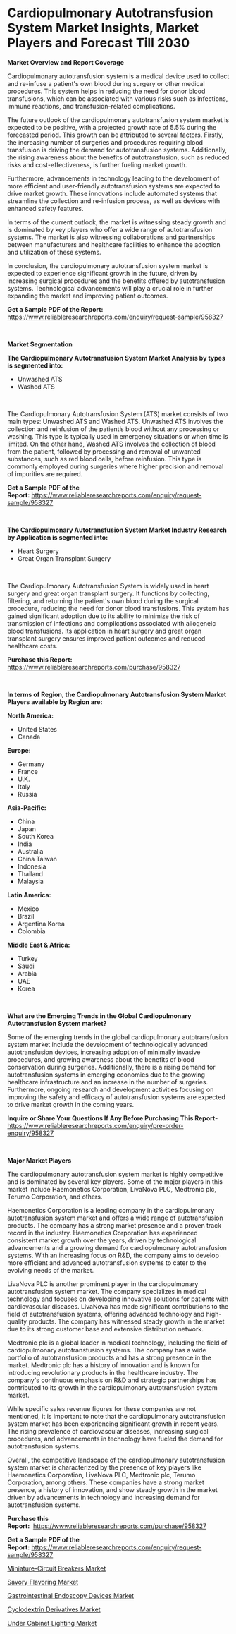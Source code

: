 <p><h1>Cardiopulmonary Autotransfusion System Market Insights, Market Players and Forecast Till 2030</h1></p><p><strong>Market Overview and Report Coverage</strong></p>
<p><p>Cardiopulmonary autotransfusion system is a medical device used to collect and re-infuse a patient's own blood during surgery or other medical procedures. This system helps in reducing the need for donor blood transfusions, which can be associated with various risks such as infections, immune reactions, and transfusion-related complications.</p><p>The future outlook of the cardiopulmonary autotransfusion system market is expected to be positive, with a projected growth rate of 5.5% during the forecasted period. This growth can be attributed to several factors. Firstly, the increasing number of surgeries and procedures requiring blood transfusion is driving the demand for autotransfusion systems. Additionally, the rising awareness about the benefits of autotransfusion, such as reduced risks and cost-effectiveness, is further fueling market growth.</p><p>Furthermore, advancements in technology leading to the development of more efficient and user-friendly autotransfusion systems are expected to drive market growth. These innovations include automated systems that streamline the collection and re-infusion process, as well as devices with enhanced safety features.</p><p>In terms of the current outlook, the market is witnessing steady growth and is dominated by key players who offer a wide range of autotransfusion systems. The market is also witnessing collaborations and partnerships between manufacturers and healthcare facilities to enhance the adoption and utilization of these systems.</p><p>In conclusion, the cardiopulmonary autotransfusion system market is expected to experience significant growth in the future, driven by increasing surgical procedures and the benefits offered by autotransfusion systems. Technological advancements will play a crucial role in further expanding the market and improving patient outcomes.</p></p>
<p><strong>Get a Sample PDF of the Report:</strong> <a href="https://www.reliableresearchreports.com/enquiry/request-sample/958327">https://www.reliableresearchreports.com/enquiry/request-sample/958327</a></p>
<p>&nbsp;</p>
<p><strong>Market Segmentation</strong></p>
<p><strong>The Cardiopulmonary Autotransfusion System Market Analysis by types is segmented into:</strong></p>
<p><ul><li>Unwashed ATS</li><li>Washed ATS</li></ul></p>
<p>&nbsp;</p>
<p><p>The Cardiopulmonary Autotransfusion System (ATS) market consists of two main types: Unwashed ATS and Washed ATS. Unwashed ATS involves the collection and reinfusion of the patient’s blood without any processing or washing. This type is typically used in emergency situations or when time is limited. On the other hand, Washed ATS involves the collection of blood from the patient, followed by processing and removal of unwanted substances, such as red blood cells, before reinfusion. This type is commonly employed during surgeries where higher precision and removal of impurities are required.</p></p>
<p><strong>Get a Sample PDF of the Report:</strong>&nbsp;<a href="https://www.reliableresearchreports.com/enquiry/request-sample/958327">https://www.reliableresearchreports.com/enquiry/request-sample/958327</a></p>
<p>&nbsp;</p>
<p><strong>The Cardiopulmonary Autotransfusion System Market Industry Research by Application is segmented into:</strong></p>
<p><ul><li>Heart Surgery</li><li>Great Organ Transplant Surgery</li></ul></p>
<p>&nbsp;</p>
<p><p>The Cardiopulmonary Autotransfusion System is widely used in heart surgery and great organ transplant surgery. It functions by collecting, filtering, and returning the patient's own blood during the surgical procedure, reducing the need for donor blood transfusions. This system has gained significant adoption due to its ability to minimize the risk of transmission of infections and complications associated with allogeneic blood transfusions. Its application in heart surgery and great organ transplant surgery ensures improved patient outcomes and reduced healthcare costs.</p></p>
<p><strong>Purchase this Report:</strong>&nbsp; <a href="https://www.reliableresearchreports.com/purchase/958327">https://www.reliableresearchreports.com/purchase/958327</a></p>
<p>&nbsp;</p>
<p><strong>In terms of Region, the Cardiopulmonary Autotransfusion System Market Players available by Region are:</strong></p>
<p>
    <p> <strong> North America: </strong>
        <ul>
            <li>United States</li>
            <li>Canada</li>
        </ul>
        </p> 
    <p> <strong> Europe: </strong>
        <ul>
            <li>Germany</li>
            <li>France</li>
            <li>U.K.</li>
            <li>Italy</li>
            <li>Russia</li>
        </ul>
        </p> 
    <p> <strong> Asia-Pacific: </strong>
        <ul>
            <li>China</li>
            <li>Japan</li>
            <li>South Korea</li>
            <li>India</li>
            <li>Australia</li>
            <li>China Taiwan</li>
            <li>Indonesia</li>
            <li>Thailand</li>
            <li>Malaysia</li>
        </ul>
        </p> 
    <p> <strong> Latin America: </strong>
        <ul>
            <li>Mexico</li>
            <li>Brazil</li>
            <li>Argentina Korea</li>
            <li>Colombia</li>
        </ul>
        </p> 
    <p> <strong> Middle East & Africa: </strong>
        <ul>
            <li>Turkey</li>
            <li>Saudi</li>
            <li>Arabia</li>
            <li>UAE</li>
            <li>Korea</li>
        </ul>
    </p>
    </p>
<p>&nbsp;</p>
<p><strong>What are the Emerging Trends in the Global Cardiopulmonary Autotransfusion System market?</strong></p>
<p><p>Some of the emerging trends in the global cardiopulmonary autotransfusion system market include the development of technologically advanced autotransfusion devices, increasing adoption of minimally invasive procedures, and growing awareness about the benefits of blood conservation during surgeries. Additionally, there is a rising demand for autotransfusion systems in emerging economies due to the growing healthcare infrastructure and an increase in the number of surgeries. Furthermore, ongoing research and development activities focusing on improving the safety and efficacy of autotransfusion systems are expected to drive market growth in the coming years.</p></p>
<p><strong>Inquire or Share Your Questions If Any Before Purchasing This Report</strong>- <a href="https://www.reliableresearchreports.com/enquiry/pre-order-enquiry/958327">https://www.reliableresearchreports.com/enquiry/pre-order-enquiry/958327</a></p>
<p>&nbsp;</p>
<p><strong>Major Market Players</strong></p>
<p><p>The cardiopulmonary autotransfusion system market is highly competitive and is dominated by several key players. Some of the major players in this market include Haemonetics Corporation, LivaNova PLC, Medtronic plc, Terumo Corporation, and others.</p><p>Haemonetics Corporation is a leading company in the cardiopulmonary autotransfusion system market and offers a wide range of autotransfusion products. The company has a strong market presence and a proven track record in the industry. Haemonetics Corporation has experienced consistent market growth over the years, driven by technological advancements and a growing demand for cardiopulmonary autotransfusion systems. With an increasing focus on R&D, the company aims to develop more efficient and advanced autotransfusion systems to cater to the evolving needs of the market.</p><p>LivaNova PLC is another prominent player in the cardiopulmonary autotransfusion system market. The company specializes in medical technology and focuses on developing innovative solutions for patients with cardiovascular diseases. LivaNova has made significant contributions to the field of autotransfusion systems, offering advanced technology and high-quality products. The company has witnessed steady growth in the market due to its strong customer base and extensive distribution network.</p><p>Medtronic plc is a global leader in medical technology, including the field of cardiopulmonary autotransfusion systems. The company has a wide portfolio of autotransfusion products and has a strong presence in the market. Medtronic plc has a history of innovation and is known for introducing revolutionary products in the healthcare industry. The company's continuous emphasis on R&D and strategic partnerships has contributed to its growth in the cardiopulmonary autotransfusion system market.</p><p>While specific sales revenue figures for these companies are not mentioned, it is important to note that the cardiopulmonary autotransfusion system market has been experiencing significant growth in recent years. The rising prevalence of cardiovascular diseases, increasing surgical procedures, and advancements in technology have fueled the demand for autotransfusion systems.</p><p>Overall, the competitive landscape of the cardiopulmonary autotransfusion system market is characterized by the presence of key players like Haemonetics Corporation, LivaNova PLC, Medtronic plc, Terumo Corporation, among others. These companies have a strong market presence, a history of innovation, and show steady growth in the market driven by advancements in technology and increasing demand for autotransfusion systems.</p></p>
<p><strong>Purchase this Report:</strong>&nbsp;&nbsp;<a href="https://www.reliableresearchreports.com/purchase/958327">https://www.reliableresearchreports.com/purchase/958327</a></p>
<p></p>
<p><strong>Get a Sample PDF of the Report:</strong>&nbsp;<a href="https://www.reliableresearchreports.com/enquiry/request-sample/958327">https://www.reliableresearchreports.com/enquiry/request-sample/958327</a></p>
<p><p><a href="https://medium.com/@v8581137/miniature-circuit-breakers-market-size-growth-forecast-2023-2030-189dbece0df8">Miniature-Circuit Breakers Market</a></p><p><a href="https://www.linkedin.com/pulse/savory-flavoring-market-challenges-opportunities-growth-onlae/">Savory Flavoring Market</a></p><p><a href="https://github.com/GroverBarry/Market-Research-Report-List-1/blob/main/gastrointestinal-endoscopy-devices-market.md">Gastrointestinal Endoscopy Devices Market</a></p><p><a href="https://www.linkedin.com/pulse/cyclodextrin-derivatives-market-size-2023-2030-global-lowxe/">Cyclodextrin Derivatives Market</a></p><p><a href="https://www.reportprime.com/under-cabinet-lighting-r1994">Under Cabinet Lighting Market</a></p></p>